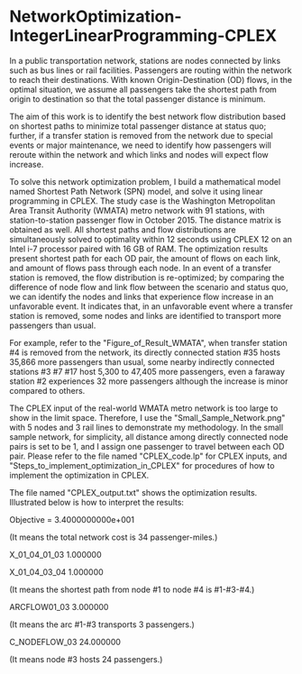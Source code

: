 # NetworkOptimization-IntegerLinearProgramming-CPLEX

In a public transportation network, stations are nodes connected by links such as bus lines or rail facilities. Passengers are routing within the network to reach their destinations. With known Origin-Destination (OD) flows, in the optimal situation, we assume all passengers take the shortest path from origin to destination so that the total passenger distance is minimum. 

The aim of this work is to identify the best network flow distribution based on shortest paths to minimize total passenger distance at status quo; further, if a transfer station is removed from the network due to special events or major maintenance, we need to identify how passengers will reroute within the network and which links and nodes will expect flow increase. 

To solve this network optimization problem, I build a mathematical model named Shortest Path Network (SPN) model, and solve it using linear programming in CPLEX. The study case is the Washington Metropolitan Area Transit Authority (WMATA) metro network with 91 stations, with station-to-station passenger flow in October 2015. The distance matrix is obtained as well. All shortest paths and flow distributions are simultaneously solved to optimality within 12 seconds using CPLEX 12 on an Intel i-7 processor paired with 16 GB of RAM. The optimization results present shortest path for each OD pair, the amount of flows on each link, and amount of flows pass through each node. In an event of a transfer station is removed, the flow distribution is re-optimized; by comparing the difference of node flow and link flow between the scenario and status quo, we can identify the nodes and links that experience flow increase in an unfavorable event. It indicates that, in an unfavorable event where a transfer station is removed, some nodes and links are identified to transport more passengers than usual.

For example, refer to the "Figure_of_Result_WMATA", when transfer station #4 is removed from the network, its directly connected station #35 hosts 35,866 more passengers than usual, some nearby indirectly connected stations #3 #7 #17 host 5,300 to 47,405 more passengers, even a faraway station #2 experiences 32 more passengers although the increase is minor compared to others.

The CPLEX input of the real-world WMATA metro network is too large to show in the limit space. Therefore, I use the "Small_Sample_Network.png" with 5 nodes and 3 rail lines to demonstrate my methodology. In the small sample network, for simplicity, all distance among directly connected node pairs is set to be 1, and I assign one passenger to travel between each OD pair. Please refer to the file named "CPLEX_code.lp" for CPLEX inputs, and "Steps_to_implement_optimization_in_CPLEX" for procedures of how to implement the optimization in CPLEX.

The file named "CPLEX_output.txt" shows the optimization results. Illustrated below is how to interpret the results:

Objective = 3.4000000000e+001

(It means the total network cost is 34 passenger-miles.)


X_01_04_01_03                 1.000000

X_01_04_03_04                 1.000000

(It means the shortest path from node #1 to node #4 is #1-#3-#4.)


ARCFLOW01_03                  3.000000

(It means the arc #1-#3 transports 3 passengers.)


C_NODEFLOW_03                24.000000

(It means node #3 hosts 24 passengers.)




